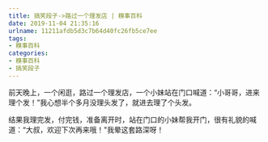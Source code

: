 ```yaml
---
title: 搞笑段子->路过一个理发店 | 糗事百科
date: 2019-11-04 21:35:16
urlname: 11211afdb5d3c7b64d40fc26fb5ce7ee
tags: 
- 糗事百科
categories:
- 糗事百科
- 搞笑段子
---
```

前天晚上，一个闲逛，路过一个理发店，一个小妹站在门口喊道：“小哥哥，进来理个发！”我心想半个多月没理头发了，就进去理了个头发。

结果我理完发，付完钱，准备离开时，站在门口的小妹帮我开门，很有礼貌的喊道：“大叔，欢迎下次再来哦！"我晕这套路深呀！


